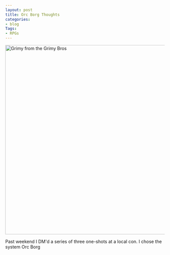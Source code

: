 ```yaml
---
layout: post
title: Orc Borg Thoughts
categories:
- blog
Tags:
- RPGs
---
```


<img src="https://github.com/Dreadnaughty-blip/dreadnaughty-blip.github.io/blob/master/assets/assets/css/Grimy_01.png?raw=true" alt="Grimy from the Grimy Bros" width="800" height="600">

Past weekend I DM'd a series of three one-shots at a local con. I chose the system Orc Borg
